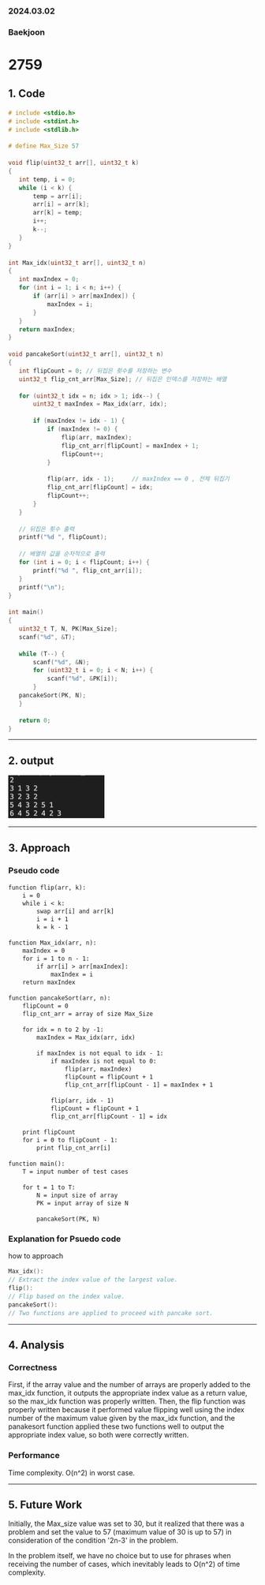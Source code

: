 ### 2024.03.02
### Baekjoon
# **2759**

## 1. Code
 ```c
# include <stdio.h>
# include <stdint.h>
# include <stdlib.h>

# define Max_Size 57

void flip(uint32_t arr[], uint32_t k) 
{
    int temp, i = 0; 
    while (i < k) {
        temp = arr[i];
        arr[i] = arr[k];
        arr[k] = temp;
        i++;
        k--;
    }
}

int Max_idx(uint32_t arr[], uint32_t n) 
{
    int maxIndex = 0;
    for (int i = 1; i < n; i++) {
        if (arr[i] > arr[maxIndex]) {
            maxIndex = i;
        }
    }
    return maxIndex;
}

void pancakeSort(uint32_t arr[], uint32_t n) 
{
    int flipCount = 0; // 뒤집은 횟수를 저장하는 변수
    uint32_t flip_cnt_arr[Max_Size]; // 뒤집은 인덱스를 저장하는 배열

    for (uint32_t idx = n; idx > 1; idx--) {
        uint32_t maxIndex = Max_idx(arr, idx);

        if (maxIndex != idx - 1) {
            if (maxIndex != 0) {
                flip(arr, maxIndex);
                flip_cnt_arr[flipCount] = maxIndex + 1;
                flipCount++;
            }

            flip(arr, idx - 1);     // maxIndex == 0 , 전체 뒤집기
            flip_cnt_arr[flipCount] = idx;
            flipCount++;
        }
    }

    // 뒤집은 횟수 출력
    printf("%d ", flipCount);

    // 배열의 값을 순차적으로 출력
    for (int i = 0; i < flipCount; i++) {
        printf("%d ", flip_cnt_arr[i]);
    }
    printf("\n");
}

int main() 
{
    uint32_t T, N, PK[Max_Size];
    scanf("%d", &T);

    while (T--) {
        scanf("%d", &N);
        for (uint32_t i = 0; i < N; i++) {
            scanf("%d", &PK[i]);
        }
    pancakeSort(PK, N);
    }

    return 0;
}
 ```
***

## 2. output
![2759](https://github.com/roychoi1012/ICPC/blob/main/picture/2759.png?raw=true)
***

## 3. Approach
### Pseudo code
```
function flip(arr, k):
    i = 0
    while i < k:
        swap arr[i] and arr[k]
        i = i + 1
        k = k - 1

function Max_idx(arr, n):
    maxIndex = 0
    for i = 1 to n - 1:
        if arr[i] > arr[maxIndex]:
            maxIndex = i
    return maxIndex

function pancakeSort(arr, n):
    flipCount = 0
    flip_cnt_arr = array of size Max_Size

    for idx = n to 2 by -1:
        maxIndex = Max_idx(arr, idx)

        if maxIndex is not equal to idx - 1:
            if maxIndex is not equal to 0:
                flip(arr, maxIndex)
                flipCount = flipCount + 1
                flip_cnt_arr[flipCount - 1] = maxIndex + 1

            flip(arr, idx - 1)
            flipCount = flipCount + 1
            flip_cnt_arr[flipCount - 1] = idx

    print flipCount
    for i = 0 to flipCount - 1:
        print flip_cnt_arr[i]

function main():
    T = input number of test cases

    for t = 1 to T:
        N = input size of array
        PK = input array of size N

        pancakeSort(PK, N)

```
### Explanation for Psuedo code
how to approach

```c
Max_idx():
// Extract the index value of the largest value.
flip():
// Flip based on the index value.
pancakeSort():
// Two functions are applied to proceed with pancake sort.
```
***

## 4. Analysis
### Correctness
First, if the array value and the number of arrays are properly added to the max_idx function, it outputs the appropriate index value as a return value, so the max_idx function was properly written. Then, the flip function was properly written because it performed value flipping well using the index number of the maximum value given by the max_idx function, and the panakesort function applied these two functions well to output the appropriate index value, so both were correctly written.
### Performance
Time complexity. O(n^2) in worst case.

***

## 5. Future Work
Initially, the Max_size value was set to 30, but it realized that there was a problem and set the value to 57 (maximum value of 30 is up to 57) in consideration of the condition '2n-3' in the problem.

In the problem itself, we have no choice but to use for phrases when receiving the number of cases, which inevitably leads to O(n^2) of time complexity.